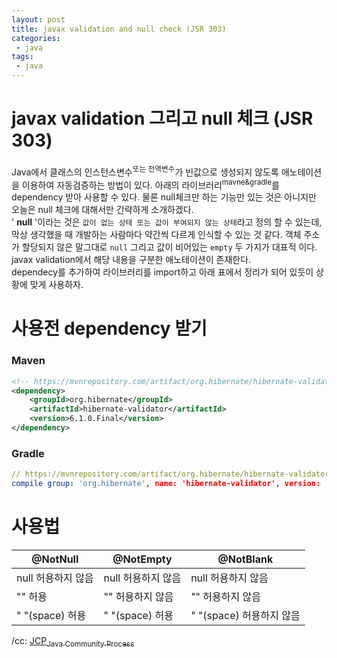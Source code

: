 ```yaml
---
layout: post
title: javax validation and null check (JSR 303)
categories:
 - java
tags:
 - java
---
```


# javax validation 그리고 null 체크 (JSR 303)
Java에서 클래스의 인스턴스변수<sup>또는 전역변수</sup>가 빈값으로 생성되지 않도록 애노테이션을 이용하여 자동검증하는 방법이 있다. 아래의 라이브러리<sup>mavne&gradle</sup>를 dependency 받아 사용할 수 있다. 물론 null체크만 하는 기능만 있는 것은 아니지만 오늘은 null 체크에 대해서만 간략하게 소개하겠다.<br/>
' <b>null</b> '이라는 것은 `값이 없는 상태 또는 값이 부여되지 않는 상태`라고 정의 할 수 있는데, 막상 생각했을 때 개발하는 사람마다 약간씩 다르게 인식할 수 있는 것 같다. 객체 주소가 할당되지 않은 말그대로 `null` 그리고 값이 비어있는 `empty` 두 가지가 대표적 이다. javax validation에서 해당 내용을 구분한 애노테이션이 존재한다.<br/>
dependecy를 추가하여 라이브러리를 import하고 아래 표에서 정리가 되어 있듯이 상황에 맞게 사용하자.

# 사용전 dependency 받기
### Maven
```xml
<!-- https://mvnrepository.com/artifact/org.hibernate/hibernate-validator -->
<dependency>
    <groupId>org.hibernate</groupId>
    <artifactId>hibernate-validator</artifactId>
    <version>6.1.0.Final</version>
</dependency>
```

<!-- more -->

### Gradle
```yaml
// https://mvnrepository.com/artifact/org.hibernate/hibernate-validator
compile group: 'org.hibernate', name: 'hibernate-validator', version: '6.1.0.Final'
```


# 사용법

| @NotNull           | @NotEmpty          | @NotBlank                |
| ------------------ | ------------------ | ------------------------ |
| null 허용하지 않음 | null 허용하지 않음 | null 허용하지 않음       |
| "" 허용            | "" 허용하지 않음   | "" 허용하지 않음         |
| " "(space) 허용    | " "(space) 허용    | " "(space) 허용하지 않음 |


/cc: [JCP<sub>Java Community Process</sub>](https://www.jcp.org/en/jsr/detail?id=380)
